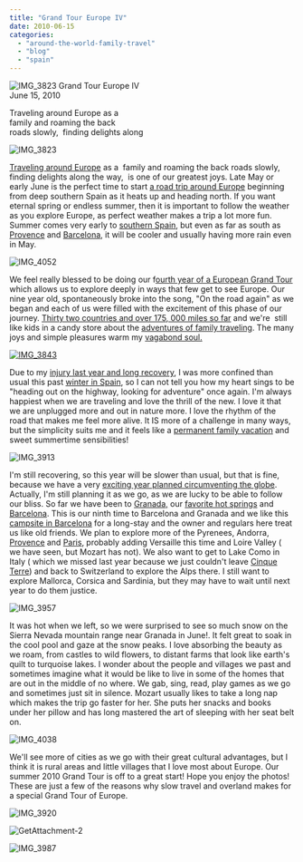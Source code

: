 ```yaml
---
title: "Grand Tour Europe IV"
date: 2010-06-15
categories: 
  - "around-the-world-family-travel"
  - "blog"
  - "spain"
---
```


![IMG_3823](https://pub-ac94b3f306b24c0dba4238943c97f2e1.r2.dev/6a00e5502a950788330133f0e87626970b.jpg) Grand Tour Europe IV  
June 15, 2010

Traveling around Europe as a   
family and roaming the back  
roads slowly,  finding delights along

<!--more-->

![IMG_3823](https://pub-ac94b3f306b24c0dba4238943c97f2e1.r2.dev/6a00e5502a950788330133f0e876c4970b.jpg)

[Traveling around Europe](https://pub-ac94b3f306b24c0dba4238943c97f2e1.r2.dev/2009/04/how-to-travel-the-world-as-a-digital-nomad-family.html) as a  family and roaming the back roads slowly,  finding delights along the way,  is one of our greatest joys. Late May or early June is the perfect time to start [a road trip around Europe](https://pub-ac94b3f306b24c0dba4238943c97f2e1.r2.dev/2009/06/-6-month-european-family-road-trip-09.html) beginning from deep southern Spain as it heats up and heading north. If you want eternal spring or endless summer, then it is important to follow the weather as you explore Europe, as perfect weather makes a trip a lot more fun. Summer comes very early to [southern Spain](https://pub-ac94b3f306b24c0dba4238943c97f2e1.r2.dev/2009/11/lifestyle-design-a-winter-in-spain-extendedtravel-digitalnomad-miniretirement-4hww-travel.html), but even as far as south as [Provence](https://pub-ac94b3f306b24c0dba4238943c97f2e1.r2.dev/2006/10/pont-du-gard.html) and [Barcelona,](https://pub-ac94b3f306b24c0dba4238943c97f2e1.r2.dev/2007/05/gaudis-sagrada.html#more) it will be cooler and usually having more rain even in May. 

![IMG_4052](https://pub-ac94b3f306b24c0dba4238943c97f2e1.r2.dev/6a00e5502a9507883301348412d557970c.jpg)  
  
We feel really blessed to be doing our f[ourth year of a European Grand Tour](https://pub-ac94b3f306b24c0dba4238943c97f2e1.r2.dev/2009/06/-6-month-european-family-road-trip-09.html) which allows us to explore deeply in ways that few get to see Europe. Our nine year old, spontaneously broke into the song, "On the road again" as we began and each of us were filled with the excitement of this phase of our journey. [Thirty two countries and over 175, 000 miles so far](https://pub-ac94b3f306b24c0dba4238943c97f2e1.r2.dev/2008/06/how-to-do-exten.html) and we're  still like kids in a candy store about the [adventures of family traveling](https://pub-ac94b3f306b24c0dba4238943c97f2e1.r2.dev/2010/02/15-best-tips-for-family-friendly-travel-airplanes-airports-vacation-roadtrips-long-term-family-trave.html). The many joys and simple pleasures warm my [vagabond soul.](https://pub-ac94b3f306b24c0dba4238943c97f2e1.r2.dev/2008/06/how-to-do-exten.html) 

[![IMG_3843](https://pub-ac94b3f306b24c0dba4238943c97f2e1.r2.dev/6a00e5502a9507883301348412d74b970c.jpg)](https://pub-ac94b3f306b24c0dba4238943c97f2e1.r2.dev/2025/09/6a00e5502a9507883301348412d74b970c-150x150.jpg)  
  
Due to my [injury last year and long recovery](https://pub-ac94b3f306b24c0dba4238943c97f2e1.r2.dev/2009/09/-a-travelers-tragic-tale-handling-travel-disasters-medical-emergency-.html), I was more confined than usual this past [winter in Spain](https://pub-ac94b3f306b24c0dba4238943c97f2e1.r2.dev/2009/11/whats-a-spain-winter-rental-like-extended-travel-digital-nomad-4hww-vacation-.html), so I can not tell you how my heart sings to be "heading out on the highway, looking for adventure" once again. I'm always happiest when we are traveling and love the thrill of the new. I love it that  we are unplugged more and out in nature more. I love the rhythm of the road that makes me feel more alive. It IS more of a challenge in many ways, but the simplicity suits me and it feels like a [permanent family vacation](http://frugaltraveler.blogs.nytimes.com/2009/11/11/qa-with-jeanne-dee-the-nomadic-family-traveler/) and sweet summertime sensibilities!

![IMG_3913](https://pub-ac94b3f306b24c0dba4238943c97f2e1.r2.dev/6a00e5502a9507883301348412d80e970c.jpg)  
  
I'm still recovering, so this year will be slower than usual, but that is fine, because we have a very [exciting year planned circumventing the globe](https://pub-ac94b3f306b24c0dba4238943c97f2e1.r2.dev/2010/01/travel-photo-2009-review-soultravelers3-twitter-lonely-planet-awards-italy-spain-portugal-poland-aus.html). Actually, I'm still planning it as we go, as we are lucky to be able to follow our bliss. So far we have been to [Granada,](https://pub-ac94b3f306b24c0dba4238943c97f2e1.r2.dev/2007/03/ancient-princes.html) our [favorite hot springs](https://pub-ac94b3f306b24c0dba4238943c97f2e1.r2.dev/2009/11/family-travel-photo-spain-thermal-roman-baths-fortuna-spa-camping-hotel-costa-blanca.html) and [Barcelona](https://pub-ac94b3f306b24c0dba4238943c97f2e1.r2.dev/2007/05/barcelona-beach.html#more). This is our ninth time to Barcelona and Granada and we like this [campsite in Barcelona](https://pub-ac94b3f306b24c0dba4238943c97f2e1.r2.dev/2007/05/hanging-out-roa.html#more) for a long-stay and the owner and regulars here treat us like old friends. We plan to explore more of the Pyrenees, Andorra, [Provence](https://pub-ac94b3f306b24c0dba4238943c97f2e1.r2.dev/2006/10/good-morning-pr.html#more) and [Paris](https://pub-ac94b3f306b24c0dba4238943c97f2e1.r2.dev/2006/09/paris-bois-de-b.html), probably adding Versaille this time and Loire Valley ( we have seen, but Mozart has not). We also want to get to Lake Como in Italy ( which we missed last year because we just couldn't leave [Cinque Terre](https://pub-ac94b3f306b24c0dba4238943c97f2e1.r2.dev/2009/07/7-best-reasons-to-travel-cinque-terre-italy.html)) and back to Switzerland to explore the Alps there. I still want to explore Mallorca, Corsica and Sardinia, but they may have to wait until next year to do them justice. 

![IMG_3957](https://pub-ac94b3f306b24c0dba4238943c97f2e1.r2.dev/6a00e5502a950788330133f0e87cb4970b.jpg)  
  
It was hot when we left, so we were surprised to see so much snow on the Sierra Nevada mountain range near Granada in June!. It felt great to soak in the cool pool and gaze at the snow peaks. I love absorbing the beauty as we roam, from castles to wild flowers, to distant farms that look like earth's quilt to turquoise lakes. I wonder about the people and villages we past and sometimes imagine what it would be like to live in some of the homes that are out in the middle of no where. We gab, sing, read, play games as we go and sometimes just sit in silence. Mozart usually likes to take a long nap which makes the trip go faster for her. She puts her snacks and books under her pillow and has long mastered the art of sleeping with her seat belt on.

![IMG_4038](https://pub-ac94b3f306b24c0dba4238943c97f2e1.r2.dev/6a00e5502a9507883301348412da27970c.jpg)  
  
We'll see more of cities as we go with their great cultural advantages, but I think it is rural areas and little villages that I love most about Europe. Our summer 2010 Grand Tour is off to a great start! Hope you enjoy the photos! These are just a few of the reasons why slow travel and overland makes for a special Grand Tour of Europe.

![IMG_3920](https://pub-ac94b3f306b24c0dba4238943c97f2e1.r2.dev/6a00e5502a9507883301348412db1e970c.jpg)

![GetAttachment-2](https://pub-ac94b3f306b24c0dba4238943c97f2e1.r2.dev/6a00e5502a9507883301348412f87b970c.jpg)  

![IMG_3987](https://pub-ac94b3f306b24c0dba4238943c97f2e1.r2.dev/6a00e5502a9507883301348412de2e970c.jpg)
